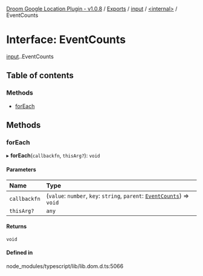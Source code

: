 [Droom Google Location Plugin - v1.0.8](../README.md) / [Exports](../modules.md) / [input](../modules/input.md) / [<internal\>](../modules/input._internal_.md) / EventCounts

# Interface: EventCounts

[input](../modules/input.md).[<internal>](../modules/input._internal_.md).EventCounts

## Table of contents

### Methods

- [forEach](input._internal_.EventCounts.md#foreach)

## Methods

### forEach

▸ **forEach**(`callbackfn`, `thisArg?`): `void`

#### Parameters

| Name | Type |
| :------ | :------ |
| `callbackfn` | (`value`: `number`, `key`: `string`, `parent`: [`EventCounts`](../modules/input._internal_.md#eventcounts)) => `void` |
| `thisArg?` | `any` |

#### Returns

`void`

#### Defined in

node_modules/typescript/lib/lib.dom.d.ts:5066
